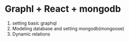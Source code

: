 # Graphl + React + mongodb

1.  setting basic graphql
2.  Modeling database and setting mongodb(mongoose)
3.  Dynamic relations
